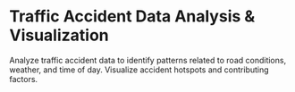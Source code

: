 # Traffic Accident Data Analysis & Visualization

Analyze traffic accident data to identify patterns related to road conditions, weather, and time of day. Visualize accident hotspots and contributing factors.
